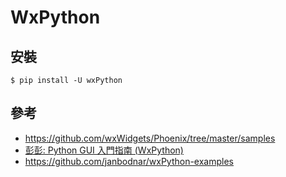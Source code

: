 # WxPython

## 安裝

```
$ pip install -U wxPython
```

## 參考

* https://github.com/wxWidgets/Phoenix/tree/master/samples
* [彭彭: Python GUI 入門指南 (WxPython)](https://www.youtube.com/watch?v=Hjg_qHPZ1-Q)
* https://github.com/janbodnar/wxPython-examples
